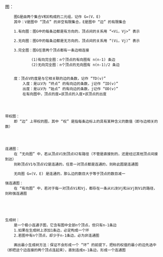 图：


		图G是由两个集合V和E构成的二元组，记作 G=(V，E)
		其中：V是图中 “顶点” 的非空有限集合，E是图中 “边” 的有限集合

		1.有向图：图G中的每条边都是有方向的，顶点间的关系用 “<Vi，Vj>” 表示

		2.无向图：图G中的每条边都是无方向的，顶点间的关系用 “(Vi，Vj)” 表示

		3.完全图：图G任意两个顶点都有一条边相连接

				(1)有向完全图：n个顶点的有向图有 n(n-1) 条边
				(2)无向完全图：n个顶点的无向图有 n(n-1)/2 条边


		度：顶点V的度是与它相关联的边的条数，记作 “TD(v)”
			入度：是以V为 “终点” 的有向边的条数，j记作 “ID(v)”
			出度：是以V为 “始点” 的有向边的条数，j记作 “OD(v)”
			在有向图中，顶点的度=该顶点的入度+该顶点的出度




	带权图：
		即 “边” 上带权的图，其中 “权” 是指每条边标上的具有某种含义的数值（即与边相关的数）




	连通图：
		在 “无向图” 中，若从顶点V1到顶点V2有路径（不管是直接到的，还是经过其他顶点间接到达）
		则称顶点V1与顶点V2是连通的，任意一对顶点都是连通的，则称此图是连通图

		无向图 G=(V，E) 是连通的，那么边的数目大于等于顶点的数目减一

	强连通图：
		在 “有向图” 中，若对于每一对顶点Vi和Vj，都存在一条从Vi到Vj和从Vj到Vi的路径，则称强连通图





	生成树：
		是一个极小连通子图，它含有图中全部n个顶点，但只有n-1条边
		1.如果在生成树上添加1条边，必定构成一个环
		2.若图中有n个顶点，却少于n-1条边，必为非连通图

		画出最小生成树方法：保证不会形成一个 “环” 的前提下，把标的权值的最小的边先选中（即把这个边连接的两个顶点连起来），直到连成n-1条边，形成一个连通图
